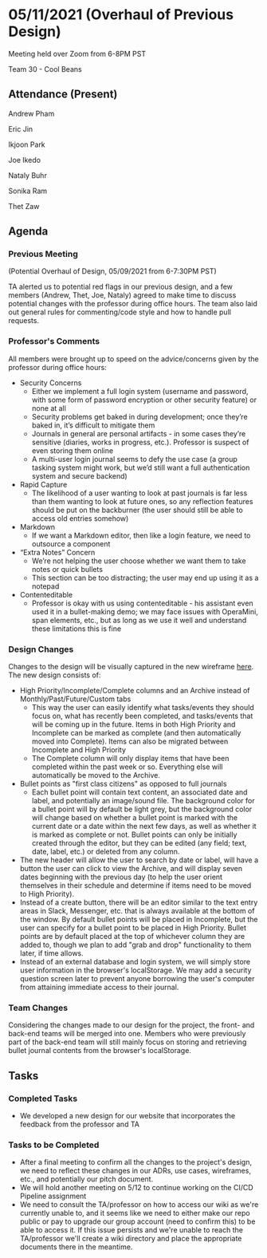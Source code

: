 # 05/11/2021 (Overhaul of Previous Design)
Meeting held over Zoom from 6-8PM PST

Team 30 - Cool Beans
## Attendance (Present)
Andrew Pham

Eric Jin

Ikjoon Park

Joe Ikedo

Nataly Buhr

Sonika Ram

Thet Zaw
##  Agenda
### Previous Meeting 

(Potential Overhaul of Design, 05/09/2021 from 6-7:30PM PST)

TA alerted us to potential red flags in our previous design, and a few members (Andrew, Thet, Joe, Nataly) agreed to make time to discuss potential changes with the professor during office hours. The team also laid out general rules for commenting/code style and how to handle pull requests.

### Professor's Comments
All members were brought up to speed on the advice/concerns given by the professor during office hours:
- Security Concerns
    - Either we implement a full login system (username and password, with some form of password encryption or other security feature) or none at all
    - Security problems get baked in during development; once they’re baked in, it’s difficult to mitigate them
    - Journals in general are personal artifacts - in some cases they’re sensitive (diaries, works in progress, etc.). Professor is suspect of even storing them online
    - A multi-user login journal seems to defy the use case (a group tasking system might work, but we’d still want a full authentication system and secure backend)
- Rapid Capture
    - The likelihood of a user wanting to look at past journals is far less than them wanting to look at future ones, so any reflection features should be put on the backburner (the user should still be able to access old entries somehow)
- Markdown
    - If we want a Markdown editor, then like a login feature, we need to outsource a component
- “Extra Notes” Concern
    - We’re not helping the user choose whether we want them to take notes or quick bullets
    - This section can be too distracting; the user may end up using it as a notepad
- Contenteditable
    - Professor is okay with us using contenteditable - his assistant even used it in a bullet-making demo; we may face issues with OperaMini, span elements, etc., but as long as we use it well and understand these limitations this is fine

### Design Changes
Changes to the design will be visually captured in the new wireframe [here](https://miro.com/app/board/o9J_lEqYKDA=/). The new design consists of:
- High Priority/Incomplete/Complete columns and an Archive instead of Monthly/Past/Future/Custom tabs
    - This way the user can easily identify what tasks/events they should focus on, what has recently been completed, and tasks/events that will be coming up in the future. Items in both High Priority and Incomplete can be marked as complete (and then automatically moved into Complete). Items can also be migrated between Incomplete and High Priority
    - The Complete column will only display items that have been completed within the past week or so. Everything else will automatically be moved to the Archive.
- Bullet points as "first class citizens" as opposed to full journals
    - Each bullet point will contain text content, an associated date and label, and potentially an image/sound file. The background color for a bullet point will by default be light grey, but the background color will change based on whether a bullet point is marked with the current date or a date within the next few days, as well as whether it is marked as complete or not. Bullet points can only be initially created through the editor, but they can be edited (any field; text, date, label, etc.) or deleted from any column.
- The new header will allow the user to search by date or label, will have a button the user can click to view the Archive, and will display seven dates beginning with the previous day (to help the user orient themselves in their schedule and determine if items need to be moved to High Priority).
- Instead of a create button, there will be an editor similar to the text entry areas in Slack, Messenger, etc. that is always available at the bottom of the window. By default bullet points will be placed in Incomplete, but the user can specify for a bullet point to be placed in High Priority. Bullet points are by default placed at the top of whichever column they are added to, though we plan to add "grab and drop" functionality to them later, if time allows.
- Instead of an external database and login system, we will simply store user information in the browser's localStorage. We may add a security question screen later to prevent anyone borrowing the user's computer from attaining immediate access to their journal.

### Team Changes
Considering the changes made to our design for the project, the front- and back-end teams will be merged into one. Members who were previously part of the back-end team will still mainly focus on storing and retrieving bullet journal contents from the browser's localStorage.

## Tasks

### Completed Tasks
- We developed a new design for our website that incorporates the feedback from the professor and TA

### Tasks to be Completed
- After a final meeting to confirm all the changes to the project's design, we need to reflect these changes in our ADRs, use cases, wireframes, etc., and potentially our pitch document.
- We will hold another meeting on 5/12 to continue working on the CI/CD Pipeline assignment
- We need to consult the TA/professor on how to access our wiki as we're currently unable to, and it seems like we need to either make our repo public or pay to upgrade our group account (need to confirm this) to be able to access it. If this issue persists and we're unable to reach the TA/professor we'll create a wiki directory and place the appropriate documents there in the meantime.

